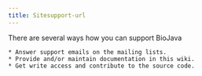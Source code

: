 ```yaml
---
title: Sitesupport-url
---
```


There are several ways how you can support BioJava

`* Answer support emails on the mailing lists.`  
`* Provide and/or maintain documentation in this wiki.`  
`* Get write access and contribute to the source code.`
